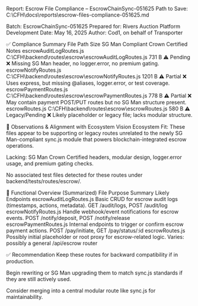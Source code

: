 Report: Escrow File Compliance – EscrowChainSync-051625
Path to Save:
C:\CFH\docs\reports\escrow-files-compliance-051625.md

Batch: EscrowChainSync-051625
Prepared for: Rivers Auction Platform Development
Date: May 16, 2025
Author: Cod1, on behalf of Transporter

✅ Compliance Summary
File	Path	Size	SG Man Compliant	Crown Certified	Notes
escrowAuditLogRoutes.js	C:\CFH\backend\routes\escrow\escrowAuditLogRoutes.js	731 B	⚠️ Pending	❌	Missing SG Man header, no logger.error, no premium gating.
escrowNotifyRoutes.js	C:\CFH\backend\routes\escrow\escrowNotifyRoutes.js	1201 B	⚠️ Partial	❌	Uses express, but missing @aliases, logger.error, or test coverage.
escrowPaymentRoutes.js	C:\CFH\backend\routes\escrow\escrowPaymentRoutes.js	778 B	⚠️ Partial	❌	May contain payment POST/PUT routes but no SG Man structure present.
escrowRoutes.js	C:\CFH\backend\routes\escrow\escrowRoutes.js	580 B	⚠️ Legacy/Pending	❌	Likely placeholder or legacy file; lacks modular structure.

🧠 Observations & Alignment with Ecosystem Vision
Ecosystem Fit: These files appear to be supporting or legacy routes unrelated to the newly SG Man-compliant sync.js module that powers blockchain-integrated escrow operations.

Lacking: SG Man Crown Certified headers, modular design, logger.error usage, and premium gating checks.

No associated test files detected for these routes under backend/tests/routes/escrow/.

🔎 Functional Overview (Summarized)
File	Purpose Summary	Likely Endpoints
escrowAuditLogRoutes.js	Basic CRUD for escrow audit logs (timestamps, actions, metadata).	GET /audit/logs, POST /audit/log
escrowNotifyRoutes.js	Handle webhook/event notifications for escrow events.	POST /notify/deposit, POST /notify/release
escrowPaymentRoutes.js	Internal endpoints to trigger or confirm escrow payment actions.	POST /pay/initiate, GET /pay/status/:id
escrowRoutes.js	Possibly initial placeholder or root proxy for escrow-related logic.	Varies: possibly a general /api/escrow router

✅ Recommendation
Keep these routes for backward compatibility if in production.

Begin rewriting or SG Man upgrading them to match sync.js standards if they are still actively used.

Consider merging into a central modular route like sync.js for maintainability.